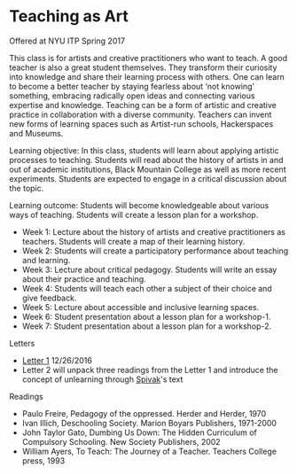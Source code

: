# Teaching as Art
 
Offered at NYU ITP Spring 2017 

This class is for artists and creative practitioners who want to teach. A good teacher is also a great student themselves. They transform their curiosity into knowledge and share their learning process with others. One can learn to become a better teacher by staying fearless about ‘not knowing’ something, embracing radically open ideas and connecting various expertise and knowledge. Teaching can be a form of artistic and creative practice in collaboration with a diverse community. Teachers can invent new forms of learning spaces such as Artist-run schools, Hackerspaces and Museums.  

Learning objective: In this class, students will learn about applying artistic processes to teaching. Students will read about the history of artists in and out of academic institutions, Black Mountain College as well as more recent experiments. Students are expected to engage in a critical discussion about the topic.  

Learning outcome: Students will become knowledgeable about various ways of teaching. Students will create a lesson plan for a workshop. 
 
- Week 1: Lecture about the history of artists and creative practitioners as teachers. Students will create a map of their learning history. 
- Week 2: Students will create a participatory performance about teaching and learning. 
- Week 3: Lecture about critical pedagogy. Students will write an essay about their practice and teaching. 
- Week 4: Students will teach each other a subject of their choice and give feedback. 
- Week 5: Lecture about accessible and inclusive learning spaces. 
- Week 6: Student presentation about a lesson plan for a workshop-1. 
- Week 7: Student presentation about a lesson plan for a workshop-2. 

Letters

- [Letter 1](https://github.com/tchoi8/teachingasart/blob/master/letter1.md) 12/26/2016  
- Letter 2 will unpack three readings from the Letter 1 and introduce the concept of unlearning through [Spivak](http://www.stephengdewyer.info/PDF%20files/Danius,_Sara_Stefan_Jonsson_Gayatri_Spivak_An_Interview_with_Gayatri_Spivak_boundary_2_vol_20_no_2_summer_1993.pdf)'s text   


 

Readings 

- Paulo Freire, Pedagogy of the oppressed. Herder and Herder, 1970
- Ivan Illich, Deschooling Society. Marion Boyars Publishers, 1971-2000
- John Taylor Gato, Dumbing Us Down: The Hidden Curriculum of Compulsory Schooling. New Society Publishers, 2002
- William Ayers, To Teach: The Journey of a Teacher. Teachers College press, 1993
